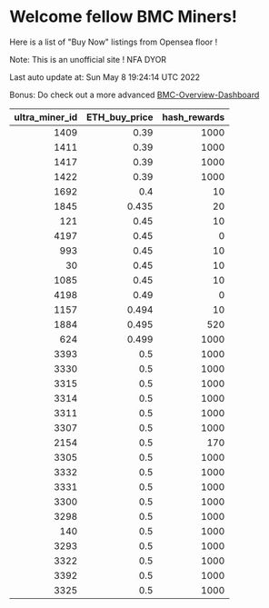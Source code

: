 # Welcome fellow BMC Miners!
Here is a list of "Buy Now" listings from Opensea floor !

Note: This is an unofficial site ! NFA DYOR

Last auto update at: Sun May  8 19:24:14 UTC 2022

Bonus: Do check out a more advanced [BMC-Overview-Dashboard](https://dune.com/defifunk/BMC-Overview-Dashboard)


|   ultra_miner_id |   ETH_buy_price |   hash_rewards |
|-----------------:|----------------:|---------------:|
|             1409 |           0.39  |           1000 |
|             1411 |           0.39  |           1000 |
|             1417 |           0.39  |           1000 |
|             1422 |           0.39  |           1000 |
|             1692 |           0.4   |             10 |
|             1845 |           0.435 |             20 |
|              121 |           0.45  |             10 |
|             4197 |           0.45  |              0 |
|              993 |           0.45  |             10 |
|               30 |           0.45  |             10 |
|             1085 |           0.45  |             10 |
|             4198 |           0.49  |              0 |
|             1157 |           0.494 |             10 |
|             1884 |           0.495 |            520 |
|              624 |           0.499 |           1000 |
|             3393 |           0.5   |           1000 |
|             3330 |           0.5   |           1000 |
|             3315 |           0.5   |           1000 |
|             3314 |           0.5   |           1000 |
|             3311 |           0.5   |           1000 |
|             3307 |           0.5   |           1000 |
|             2154 |           0.5   |            170 |
|             3305 |           0.5   |           1000 |
|             3332 |           0.5   |           1000 |
|             3331 |           0.5   |           1000 |
|             3300 |           0.5   |           1000 |
|             3298 |           0.5   |           1000 |
|              140 |           0.5   |           1000 |
|             3293 |           0.5   |           1000 |
|             3322 |           0.5   |           1000 |
|             3392 |           0.5   |           1000 |
|             3325 |           0.5   |           1000 |